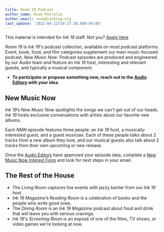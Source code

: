 ```yaml
---
title: Room 19 Podcast
author_name: Rose Petralia
author_email: rose@lacking.org
last_update: '2022-04-22T10:27:30.000-04:00'
---
```

This material is intended for _Ink 19_ staff. Not you? [Apply here](https://ink19.com/staff/join-us).

_Room 19_ is _Ink 19_'s podcast collection, available on most podcast platforms. Event, book, food, and film categories supplement our main music-focused podcast, _New Music Now_. Podcast episodes are produced and engineered by our Audio team and feature an _Ink 19_ host, interesting and relevant guests, and typically a musical component.

- __To participate or propose something new, reach out to the [Audio Editors](mailto:audio@ink19.com) with your idea.__

## New Music Now

_Ink 19_’s _New Music Now_ spotlights the songs we can't get out of our heads. _Ink 19_ hosts exclusive conversations with artists about our favorite new albums.

Each _NMN_ episode features three people: an _Ink 19 host_, a musically-interested guest, and a guest musician. Each of these people talks about 2 tracks from a new album they love, and our musical guests also talk about 2 tracks from their own upcoming or new release.

Once the [Audio Editors](mailto:audio@ink19.com) have approved your episode idea, complete a [New Music Now Interest Form](https://docs.google.com/forms/d/1BExGAH6g3QUrQ3QNMU_AMAS7jPbYA9XSCy8vQ9yr01M/edit) and look for next steps in your email.

## The Rest of the House

- _The Living Room_ captures live events with jazzy banter from our _Ink 19_ host.
- _Ink 19 Magazine_’s _Reading Room_ is a celebration of books and the people who write good ones.
- The _Dining Room_ is an _Ink 19 Magazine_ podcast about food and drink that will leave you with serious cravings.
- _Ink 19_'s _Screening Room_ is an expos&eacute; of one of the films, TV shows, or video games we're looking at now.

&nbsp;
